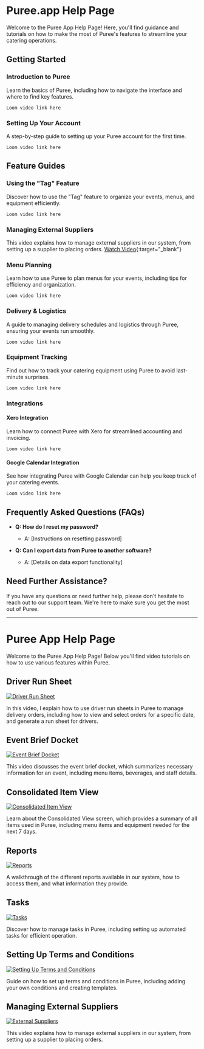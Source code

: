 # Puree.app Help Page

Welcome to the Puree App Help Page! Here, you'll find guidance and tutorials on how to make the most of Puree's features to streamline your catering operations.

## Getting Started

### Introduction to Puree

Learn the basics of Puree, including how to navigate the interface and where to find key features.

`Loom video link here`

### Setting Up Your Account

A step-by-step guide to setting up your Puree account for the first time.

`Loom video link here`

## Feature Guides

### Using the "Tag" Feature

Discover how to use the "Tag" feature to organize your events, menus, and equipment efficiently.

`Loom video link here`

### Managing External Suppliers

This video explains how to manage external suppliers in our system, from setting up a supplier to placing orders. [Watch Video](https://www.loom.com/share/c2bb69434a37456cb7aeedd2d8f766c6){:target="_blank"}


### Menu Planning

Learn how to use Puree to plan menus for your events, including tips for efficiency and organization.

`Loom video link here`

### Delivery & Logistics

A guide to managing delivery schedules and logistics through Puree, ensuring your events run smoothly.

`Loom video link here`

### Equipment Tracking

Find out how to track your catering equipment using Puree to avoid last-minute surprises.

`Loom video link here`

### Integrations

#### Xero Integration

Learn how to connect Puree with Xero for streamlined accounting and invoicing.

`Loom video link here`

#### Google Calendar Integration

See how integrating Puree with Google Calendar can help you keep track of your catering events.

`Loom video link here`

## Frequently Asked Questions (FAQs)

- **Q: How do I reset my password?**
  - A: [Instructions on resetting password]

- **Q: Can I export data from Puree to another software?**
  - A: [Details on data export functionality]

## Need Further Assistance?

If you have any questions or need further help, please don't hesitate to reach out to our support team. We're here to make sure you get the most out of Puree.

---

# Puree App Help Page

Welcome to the Puree App Help Page! Below you'll find video tutorials on how to use various features within Puree.

## Driver Run Sheet

[![Driver Run Sheet](https://www.loom.com/share/84f5d3fe45c94185842e368bd9eddce4)](https://www.loom.com/share/84f5d3fe45c94185842e368bd9eddce4)

In this video, I explain how to use driver run sheets in Puree to manage delivery orders, including how to view and select orders for a specific date, and generate a run sheet for drivers.

## Event Brief Docket

[![Event Brief Docket](https://www.loom.com/share/c022edb28b2f417b8c50fd98071a1f35)](https://www.loom.com/share/c022edb28b2f417b8c50fd98071a1f35)

This video discusses the event brief docket, which summarizes necessary information for an event, including menu items, beverages, and staff details.

## Consolidated Item View

[![Consolidated Item View](https://www.loom.com/share/5ff8f193fa5043fc90f33d8cdd38692b)](https://www.loom.com/share/5ff8f193fa5043fc90f33d8cdd38692b)

Learn about the Consolidated View screen, which provides a summary of all items used in Puree, including menu items and equipment needed for the next 7 days.

## Reports

[![Reports](https://www.loom.com/share/38c9f3fe633b4ba38829f1c4606ad656)](https://www.loom.com/share/38c9f3fe633b4ba38829f1c4606ad656)

A walkthrough of the different reports available in our system, how to access them, and what information they provide.

## Tasks

[![Tasks](https://www.loom.com/share/f93dcfaaeaba43abae1aff2b035cbc88)](https://www.loom.com/share/f93dcfaaeaba43abae1aff2b035cbc88)

Discover how to manage tasks in Puree, including setting up automated tasks for efficient operation.

## Setting Up Terms and Conditions

[![Setting Up Terms and Conditions](https://www.loom.com/share/7946d25873e34899922416962256ed01)](https://www.loom.com/share/7946d25873e34899922416962256ed01)

Guide on how to set up terms and conditions in Puree, including adding your own conditions and creating templates.

## Managing External Suppliers

[![External Suppliers](https://www.loom.com/share/c2bb69434a37456cb7aeedd2d8f766c6)](https://www.loom.com/share/c2bb69434a37456cb7aeedd2d8f766c6)

This video explains how to manage external suppliers in our system, from setting up a supplier to placing orders.




